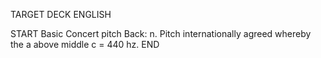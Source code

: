 TARGET DECK
ENGLISH

START
Basic
Concert pitch
Back: n. Pitch internationally agreed whereby the a above middle c = 440 hz.
END
